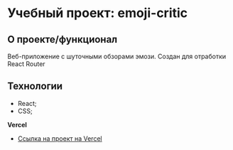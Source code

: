 # Учебный проект: emoji-critic

## О проекте/функционал
Веб-приложение с шуточными обзорами эмози.
Создан для отработки React Router

## Технологии
- React;
- CSS;

**Vercel**
* [Ссылка на проект на Vercel](https://emoji-critic.vercel.app/about-me/contact)



